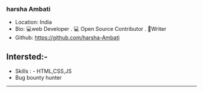 ### harsha Ambati
- Location: India
- Bio: 💻web Developer . 💻 Open Source Contributor . 📝Writer 
- Github: https://github.com/harsha-Ambati

## Intersted:-

- Skills : - HTML,CSS,JS
- Bug bounty hunter
***
